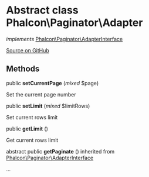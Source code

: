 # Abstract class **Phalcon\\Paginator\\Adapter**

*implements* [Phalcon\Paginator\AdapterInterface](/en/3.2/api/Phalcon_Paginator_AdapterInterface)

<a href="https://github.com/phalcon/cphalcon/blob/master/phalcon/paginator/adapter.zep" class="btn btn-default btn-sm">Source on GitHub</a>

## Methods

public **setCurrentPage** (*mixed* $page)

Set the current page number

public **setLimit** (*mixed* $limitRows)

Set current rows limit

public **getLimit** ()

Get current rows limit

abstract public **getPaginate** () inherited from [Phalcon\Paginator\AdapterInterface](/en/3.2/api/Phalcon_Paginator_AdapterInterface)

...